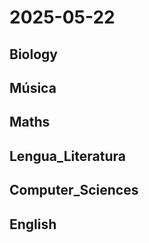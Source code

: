 # 2025-05-22 <!-- markmap: foldAll -->

## Biology

## Música

## Maths

## Lengua_Literatura

## Computer_Sciences

## English

